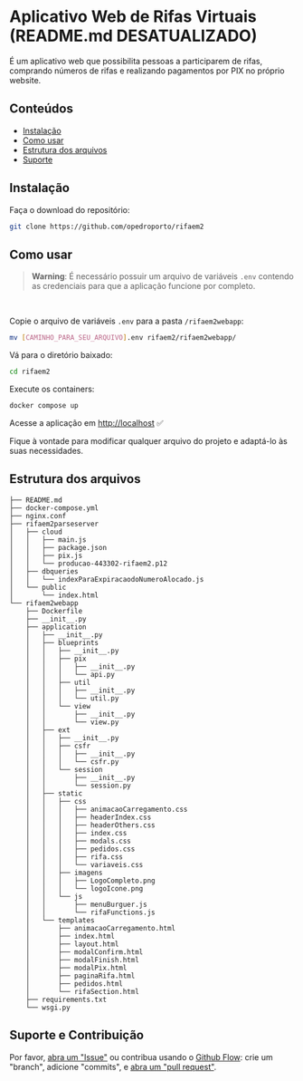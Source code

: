 # Aplicativo Web de Rifas Virtuais (README.md DESATUALIZADO)

É um aplicativo web que possibilita pessoas a participarem de rifas, comprando números de rifas e realizando pagamentos por PIX no próprio website.

## Conteúdos

- [Instalação](#instalacao)
- [Como usar](#uso)
- [Estrutura dos arquivos](#estrutura)
- [Suporte](#suporte)

<a name="instalacao"/>

## Instalação

Faça o download do repositório:

```sh
git clone https://github.com/opedroporto/rifaem2
```

<a name="uso"/>
         
## Como usar
> **Warning**: É necessário possuir um arquivo de variáveis `.env` contendo as credenciais para que a aplicação funcione por completo.
<br>

Copie o arquivo de variáveis `.env` para a pasta `/rifaem2webapp`:

```sh
mv [CAMINHO_PARA_SEU_ARQUIVO].env rifaem2/rifaem2webapp/
```

Vá para o diretório baixado:
```sh
cd rifaem2
```

Execute os containers:
```sh
docker compose up
```

Acesse a aplicação em [http://localhost](http://localhost) :white_check_mark:

Fique à vontade para modificar qualquer arquivo do projeto e adaptá-lo às suas necessidades.

<a name="estrutura"/>

## Estrutura dos arquivos

```
├── README.md
├── docker-compose.yml
├── nginx.conf
├── rifaem2parseserver
│   ├── cloud
│   │   ├── main.js
│   │   ├── package.json
│   │   ├── pix.js
│   │   └── producao-443302-rifaem2.p12
│   ├── dbqueries
│   │   └── indexParaExpiracaodoNumeroAlocado.js
│   └── public
│       └── index.html
└── rifaem2webapp
    ├── Dockerfile
    ├── __init__.py
    ├── application
    │   ├── __init__.py
    │   ├── blueprints
    │   │   ├── __init__.py
    │   │   ├── pix
    │   │   │   ├── __init__.py
    │   │   │   └── api.py
    │   │   ├── util
    │   │   │   ├── __init__.py
    │   │   │   └── util.py
    │   │   └── view
    │   │       ├── __init__.py
    │   │       └── view.py
    │   ├── ext
    │   │   ├── __init__.py
    │   │   ├── csfr
    │   │   │   ├── __init__.py
    │   │   │   └── csfr.py
    │   │   └── session
    │   │       ├── __init__.py
    │   │       └── session.py
    │   ├── static
    │   │   ├── css
    │   │   │   ├── animacaoCarregamento.css
    │   │   │   ├── headerIndex.css
    │   │   │   ├── headerOthers.css
    │   │   │   ├── index.css
    │   │   │   ├── modals.css
    │   │   │   ├── pedidos.css
    │   │   │   ├── rifa.css
    │   │   │   └── variaveis.css
    │   │   ├── imagens
    │   │   │   ├── LogoCompleto.png
    │   │   │   └── logoIcone.png
    │   │   └── js
    │   │       ├── menuBurguer.js
    │   │       └── rifaFunctions.js
    │   └── templates
    │       ├── animacaoCarregamento.html
    │       ├── index.html
    │       ├── layout.html
    │       ├── modalConfirm.html
    │       ├── modalFinish.html
    │       ├── modalPix.html
    │       ├── paginaRifa.html
    │       ├── pedidos.html
    │       └── rifaSection.html
    ├── requirements.txt
    └── wsgi.py
```


<a name="suporte"/>

## Suporte e Contribuição

Por favor, [abra um "Issue"](https://github.com/opedroporto/rifaem2/issues) ou contribua usando o [Github Flow](https://guides.github.com/introduction/flow/): crie um "branch", adicione "commits", e [abra um "pull request"](https://github.com/opedroporto/rifaem2/compare).

